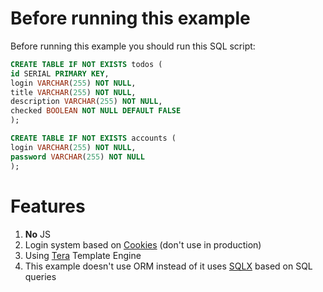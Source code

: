# Before running this example

Before running this example you should run this SQL script:

```sql
CREATE TABLE IF NOT EXISTS todos (
id SERIAL PRIMARY KEY,
login VARCHAR(255) NOT NULL,
title VARCHAR(255) NOT NULL,
description VARCHAR(255) NOT NULL,
checked BOOLEAN NOT NULL DEFAULT FALSE
);

CREATE TABLE IF NOT EXISTS accounts (
login VARCHAR(255) NOT NULL,
password VARCHAR(255) NOT NULL
);
```

# Features

1) **No** JS
2) Login system based on [Cookies](https://github.com/imbolc/tower-cookies) (don't use in production)
3) Using [Tera](https://github.com/Keats/tera) Template Engine
4) This example doesn't use ORM instead of it uses [SQLX](https://github.com/launchbadge/sqlx) based on SQL queries

